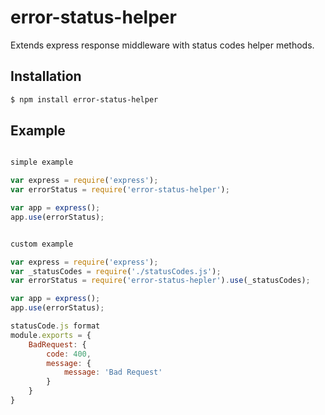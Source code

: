 # error-status-helper
Extends express response middleware with status codes helper methods.


Installation
------------
``` bash
$ npm install error-status-helper
```


Example
-------

``` javascript

simple example

var express = require('express');
var errorStatus = require('error-status-helper');

var app = express();
app.use(errorStatus);


custom example

var express = require('express');
var _statusCodes = require('./statusCodes.js');
var errorStatus = require('error-status-hepler').use(_statusCodes);

var app = express();
app.use(errorStatus);

statusCode.js format
module.exports = {
    BadRequest: {
        code: 400,
        message: {
            message: 'Bad Request'
        }
    }
}

```
